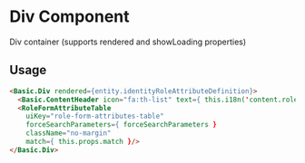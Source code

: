 # Div Component

Div container (supports rendered and showLoading properties)

## Usage

```html
<Basic.Div rendered={entity.identityRoleAttributeDefinition}>
  <Basic.ContentHeader icon="fa:th-list" text={ this.i18n('content.role.formAttributes.header') } style={{ marginBottom: 0 }}/>
  <RoleFormAttributeTable
    uiKey="role-form-attributes-table"
    forceSearchParameters={ forceSearchParameters }
    className="no-margin"
    match={ this.props.match }/>
</Basic.Div>
```
